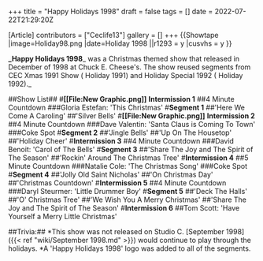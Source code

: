+++
title = "Happy Holidays 1998"
draft = false
tags = []
date = 2022-07-22T21:29:20Z

[Article]
contributors = ["Ceclife13"]
gallery = []
+++
{{Showtape
|image=Holiday98.png
|date=Holiday 1998
||r1293 = y
|cusvhs = y
}}

**_Happy Holidays 1998**_ was a Christmas themed show that released in December of 1998 at Chuck E. Cheese's. The show reused segments from CEC Xmas 1991 Show  ( Holiday 1991) and Holiday Special 1992  ( Holiday 1992)._

##Show List##
#**[[File:New Graphic.png]]** **Intermission 1**
##4 Minute Countdown
###Gloria Estefan: 'This Christmas'
#**Segment 1**
##'Here We Come A Caroling'
##'Silver Bells'
#**[[File:New Graphic.png]]** **Intermission 2**
##4 Minute Countdown
###Dave Valentin: 'Santa Claus is Coming To Town'
###Coke Spot
#**Segment 2**
##'Jingle Bells'
##'Up On The Housetop'
##'Holiday Cheer'
#**Intermission 3**
##4 Minute Countdown
###David Benoit: 'Carol of The Bells'
#**Segment 3**
##'Share The Joy and The Spirit of The Season'
##'Rockin' Around The Christmas Tree'
#**Intermission 4**
##5 Minute Countdown
###Natalie Cole: 'The Christmas Song'
###Coke Spot
#**Segment 4**
##'Jolly Old Saint Nicholas'
##'On Christmas Day'
##'Christmas Countdown'
#**Intermission 5**
##4 Minute Countdown
###Daryl Steurmer: 'Little Drummer Boy'
#**Segment 5**
##'Deck The Halls'
##'O' Christmas Tree'
##'We Wish You A Merry Christmas'
##'Share The Joy and The Spirit of The Season'
#**Intermission 6**
##Tom Scott: 'Have Yourself a Merry Little Christmas'


##Trivia:##
*This show was not released on Studio C. [September 1998]({{< ref "wiki/September 1998.md" >}}) would continue to play through the holidays.
*A 'Happy Holidays 1998' logo was added to all of the segments.